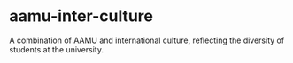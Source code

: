 # aamu-inter-culture
A combination of AAMU and international culture, reflecting the diversity of students at the university.
